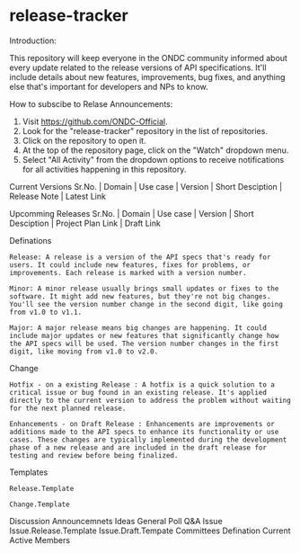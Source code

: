 # release-tracker

Introduction:

This repository will keep everyone in the ONDC community informed about every update related to the release versions of API specifications. It'll include details about new features, improvements, bug fixes, and anything else that's important for developers and NPs to know.

How to subscibe to Relase Announcements:

1. Visit https://github.com/ONDC-Official.
2. Look for the "release-tracker" repository in the list of repositories.
3. Click on the repository to open it.
4. At the top of the repository page, click on the "Watch" dropdown menu.
5. Select "All Activity" from the dropdown options to receive notifications for all activities happening in this repository.

Current Versions
Sr.No. | Domain | Use case | Version | Short Desciption | Release Note | Latest Link


Upcomming Releases
Sr.No. | Domain | Use case | Version | Short Desciption | Project Plan Link | Draft Link


Definations

    Release: A release is a version of the API specs that's ready for users. It could include new features, fixes for problems, or improvements. Each release is marked with a version number.
    
    Minor: A minor release usually brings small updates or fixes to the software. It might add new features, but they're not big changes. You'll see the version number change in the second digit, like going from v1.0 to v1.1.
    
    Major: A major release means big changes are happening. It could include major updates or new features that significantly change how the API specs will be used. The version number changes in the first digit, like moving from v1.0 to v2.0.
    
  Change
  
    Hotfix - on a existing Release : A hotfix is a quick solution to a critical issue or bug found in an existing release. It's applied directly to the current version to address the problem without waiting for the next planned release.
    
    Enhancements - on Draft Release : Enhancements are improvements or additions made to the API specs to enhance its functionality or use cases. These changes are typically implemented during the development phase of a new release and are included in the draft release for testing and review before being finalized.
    
  Templates
  
    Release.Template

    Change.Template
    
  Discussion
    Announcemnets
    Ideas
    General
    Poll
    Q&A
  Issue
    Issue.Release.Template
    Issue.Draft.Tempate
Committees
  Defination
  Current Active
  Members
    
